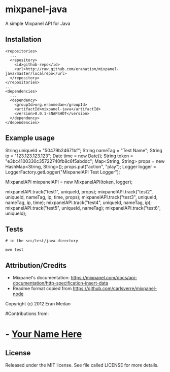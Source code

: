 mixpanel-java
=============

A simple Mixpanel API for Java


Installation
------------

    <repositories>
      ...
      <repository>
        <id>github-repo</id>
        <url>http://raw.github.com/eranation/mixpanel-java/master/localrepo</url>
      </repository>
    </repositories>
    ...
    <dependencies>
      ...
      <dependency>
        <groupId>org.eranmedan</groupId>
        <artifactId>mixpanel-java</artifactId>
        <version>0.0.1-SNAPSHOT</version>
      </dependency>
    </dependencies>
    

Example usage
-------------

   String uniqueId = "50479b24671bf";
   String nameTag = "Test Name";
   String ip = "123.123.123.123";
   Date time = new Date();
   String token = "e3bc4100330c35722740fb8c6f5abddc";
   Map<String, String> props = new HashMap<String, String>();
   props.put("action", "play");
   Logger logger = LoggerFactory.getLogger("MixpanelAPI Test Logger");
   
   MixpanelAPI mixpanelAPI = new MixpanelAPI(token, logger);
   
   mixpanelAPI.track("test1", uniqueId, props);
   mixpanelAPI.track("test2", uniqueId, nameTag, ip, time, props);
   mixpanelAPI.track("test3", uniqueId, nameTag, ip, time);
   mixpanelAPI.track("test4", uniqueId, nameTag, ip);
   mixpanelAPI.track("test5", uniqueId, nameTag);
   mixpanelAPI.track("test6", uniqueId);


Tests
-----

    # in the src/test/java directory
    
    mvn test

Attribution/Credits
-------------------

- Mixpanel's documentation: https://mixpanel.com/docs/api-documentation/http-specification-insert-data
- Readme format copied from https://github.com/carlsverre/mixpanel-node  


Copyright (c) 2012 Eran Medan

#Contributions from:
# - [Your Name Here](https://github.com/yournamehere)

License
-------------------

Released under the MIT license.  See file called LICENSE for more details.